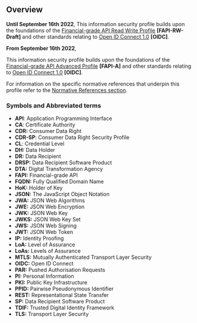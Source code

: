 
## Overview

**Until September 16th 2022**,
This information security profile builds upon the foundations of the [Financial-grade API Read Write Profile](https://openid.net/specs/openid-financial-api-part-2.html) **[FAPI-RW-Draft]** and other standards relating to
[Open ID Connect 1.0](http://openid.net/specs/openid-connect-core-1_0.html) **[OIDC]**.

**From September 16th 2022**,

This information security profile builds upon the foundations of the [Financial-grade API Advanced Profile](https://openid.net/specs/openid-financial-api-part-2-1_0.html) **[FAPI-A]** and other standards relating to
[Open ID Connect 1.0](http://openid.net/specs/openid-connect-core-1_0.html) **[OIDC]**.

For information on the specific normative references that underpin this profile refer to the [Normative References section](#normative-references).

### Symbols and Abbreviated terms
-   **API**: Application Programming Interface
-   **CA**: Certificate Authority
-   **CDR:** Consumer Data Right
-   **CDR-SP**: Consumer Data Right Security Profile
-   **CL**: Credential Level
-   **DH:** Data Holder
-   **DR:** Data Recipient
-   **DRSP:** Data Recipient Software Product
-   **DTA:** Digital Transformation Agency
-   **FAPI:** Financial-grade API
-   **FQDN:** Fully Qualified Domain Name
-   **HoK:** Holder of Key
-   **JSON:** The JavaScript Object Notation
-   **JWA:** JSON Web Algorithms
-   **JWE:** JSON Web Encryption
-   **JWK:** JSON Web Key
-   **JWKS:** JSON Web Key Set
-   **JWS:** JSON Web Signing
-   **JWT:** JSON Web Token
-   **IP:** Identity Proofing
-   **LoA:** Level of Assurance
-   **LoAs:** Levels of Assurance
-   **MTLS:** Mutually Authenticated Transport Layer Security
-   **OIDC:** Open ID Connect
-   **PAR:** Pushed Authorisation Requests
-   **PI:** Personal Information
-   **PKI:** Public Key Infrastructure
-   **PPID:** Pairwise Pseudonymous Identifier
-   **REST:** Representational State Transfer
-   **SP:** Data Recipient Software Product
-   **TDIF:** Trusted Digital Identity Framework
-   **TLS:** Transport Layer Security
